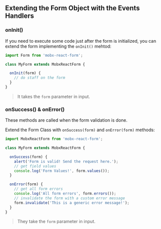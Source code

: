 ## Extending the Form Object with the Events Handlers

### onInit()

If you need to execute some code just after the form is initialized,
you can extend the form implementing the `onInit()` mehtod:

```javascript
import Form from 'mobx-react-form';

class MyForm extends MobxReactForm {

  onInit(form) {
    // do staff on the form
  }
}
```

> It takes the `form` parameter in input.

### onSuccess() & onError()

These methods are called when the form validation is done.

Extend the Form Class with `onSuccess(form)` and `onError(form)` methods:

```javascript
import MobxReactForm from 'mobx-react-form';

class MyForm extends MobxReactForm {

  onSuccess(form) {
    alert('Form is valid! Send the request here.');
    // get field values
    console.log('Form Values!', form.values());
  }

  onError(form) {
    // get all form errors
    console.log('All form errors', form.errors());
    // invalidate the form with a custom error message
    form.invalidate('This is a generic error message!');
  }
}
```

> They take the `form` parameter in input.

